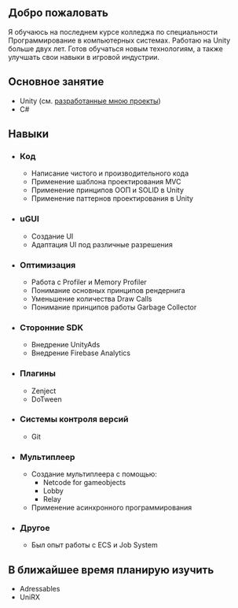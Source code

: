 ## Добро пожаловать

Я обучаюсь на последнем курсе колледжа по специальности Программирование в компьютерных системах. Работаю на Unity больше двух лет. Готов обучаться новым технологиям, а также улучшать свои навыки в игровой индустрии.

## Основное занятие

- Unity (см. [разработанные мною проекты](CV/CV.md))
- C#

## Навыки

- ### Код
  - Написание чистого и производительного кода
  - Применение шаблона проектирования MVC
  - Применение принципов ООП и SOLID в Unity
  - Применение паттернов проектирования в Unity
 
- ### uGUI
  - Создание UI
  - Адаптация UI под различные разрешения

- ### Оптимизация
  - Работа с Profiler и Memory Profiler
  - Понимание основных принципов рендернига
  - Уменьшение количества Draw Calls
  - Понимание принципов работы Garbage Collector

- ### Сторонние SDK
  - Внедрение UnityAds
  - Внедрение Firebase Analytics
 
- ### Плагины
  - Zenject
  - DoTween

- ### Системы контроля версий
  - Git
 
- ### Мультиплеер
  - Создание мультиплеера с помощью:
    - Netcode for gameobjects
    - Lobby
    - Relay
  - Применение асинхронного программирования

- ### Другое
  - Был опыт работы с ECS и Job System

## В ближайшее время планирую изучить
- Adressables
- UniRX
